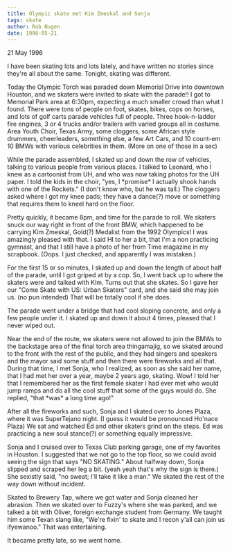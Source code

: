 ```yaml
---
title: Olympic skate met Kim Zmeskal and Sonja
tags: skate
author: Rob Nugen
date: 1996-05-21
---
```


<p class=date>21 May 1996</p>

<p>I have been skating lots and lots lately, and have written no stories
since they're all about the same.  Tonight, skating was different.</p>

<p>Today the Olympic Torch was paraded down Memorial Drive into downtown
Houston, and we skaters were invited to skate with the parade!!  I got to
Memorial Park area at 6:30pm, expecting a much smaller crowd than what I
found.  There were tons of people on foot, skates, bikes, cops on horses,
and lots of golf carts parade vehicles full of people.  Three hook-n-ladder
fire engines, 3 or 4 trucks and/or trailers with varied groups all in
costume.  Area Youth Choir, Texas Army, some cloggers, some African style
drummers, cheerleaders, something else, a few Art Cars, and 10 count-em
10 BMWs with various celebrities in them. (More on one of those in a sec)
</p>

<p>While the parade assembled, I skated up and down the row of vehicles, 
talking to various people from various places.  I talked to Leonard, who I 
knew as a cartoonist from UH, and who was now taking photos for the UH paper.  
I told the kids in the choir, "yes, I *promise* I actually shook hands 
with one of the Rockets."  (I don't know who, but he was tall.)  The cloggers
asked where I got my knee pads; they have a dance(?) move or something that
requires them to kneel hard on the floor.</p>

<p>Pretty quickly, it became 8pm, and time for the parade to roll.  We skaters
snuck our way right in front of the front BMW, which happened to be carrying
Kim Zmeskal, Gold(?) Medalist from the 1992 Olympics!  I was amazingly 
pleased with that.  I said HI to her a bit, that I'm a non practicing 
gymnast, and that I still have a photo of her from Time magazine in my
scrapbook.  (Oops.  I just checked, and apparently I was mistaken.)</p>

<p>For the first 15 or so minutes, I skated up and down the length of about
half of the parade, until I got griped at by a cop.  So, I went back up 
to where the skaters were and talked with Kim.  Turns out that she skates.
So I gave her our "Come Skate with US: Urban Skaters" card, and she said
she may join us. (no pun intended)  That will be totally cool if she does.</p>

<p>The parade went under a bridge that had cool sloping concrete, and only
a few people under it.  I skated up and down it about 4 times, pleased
that I never wiped out.</p>

<p>Near the end of the route, we skaters were not allowed to join the BMWs
to the backstage area of the final torch area thingamajig, so we skated
around to the front with the rest of the public, and they had singers and
speakers and the mayor said some stuff and then there were fireworks and
all that.  During that time, I met Sonja, who I realized, as soon as she
said her name, that I had met her over a year, maybe 2 years ago, skating.
Wow!  I told her that I remembered her as the first female skater I had
ever met who would jump ramps and do all the cool stuff that some of the
guys would do.  She replied, "that *was* a long time ago!"</p>

<p>After all the fireworks and such, Sonja and I skated over to Jones Plaza,
where it was SuperTejano night.  (I guess it would be pronounced Ho'nace
Plaza)  We sat and watched Ed and other skaters grind on the steps.  Ed was 
practicing a new soul stance(?) or something equally impressive.</p>

<p>Sonja and I cruised over to Texas Club parking garage, one of my favorites
in Houston.  I suggested that we not go to the top floor, so we could
avoid seeing the sign that says "NO SKATING."  About halfway down, Sonja
slipped and scraped her leg a bit. (yeah yeah that's why the sign is there.)
She sexistly said, "no sweat; I'll take it like a man."  We skated the rest
of the way down without incident.</p>

<p>Skated to Brewery Tap, where we got water and Sonja cleaned her abrasion.
Then we skated over to Fuzzy's where she was parked, and we talked a bit with
Oliver, foreign exchange student from Germany.  We taught him some Texan
slang like, "We're fixin' to skate and I recon y'all can join us ifyewanoo."
That was entertaining.</p>

<p>It became pretty late, so we went home.</p>
